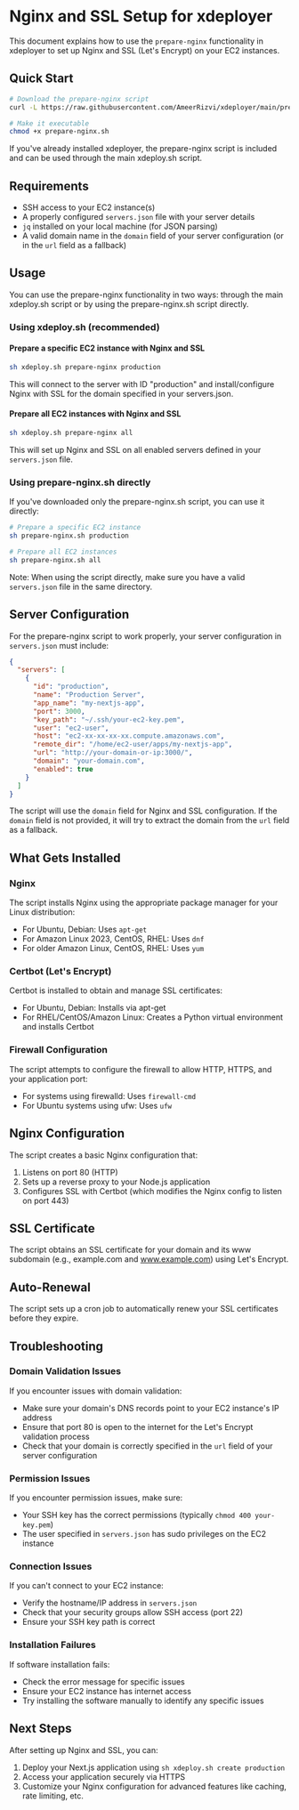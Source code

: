 # Nginx and SSL Setup for xdeployer

This document explains how to use the `prepare-nginx` functionality in xdeployer to set up Nginx and SSL (Let's Encrypt) on your EC2 instances.

## Quick Start

```bash
# Download the prepare-nginx script
curl -L https://raw.githubusercontent.com/AmeerRizvi/xdeployer/main/prepare-nginx.sh -o prepare-nginx.sh

# Make it executable
chmod +x prepare-nginx.sh
```

If you've already installed xdeployer, the prepare-nginx script is included and can be used through the main xdeploy.sh script.

## Requirements

- SSH access to your EC2 instance(s)
- A properly configured `servers.json` file with your server details
- `jq` installed on your local machine (for JSON parsing)
- A valid domain name in the `domain` field of your server configuration (or in the `url` field as a fallback)

## Usage

You can use the prepare-nginx functionality in two ways: through the main xdeploy.sh script or by using the prepare-nginx.sh script directly.

### Using xdeploy.sh (recommended)

#### Prepare a specific EC2 instance with Nginx and SSL

```bash
sh xdeploy.sh prepare-nginx production
```

This will connect to the server with ID "production" and install/configure Nginx with SSL for the domain specified in your servers.json.

#### Prepare all EC2 instances with Nginx and SSL

```bash
sh xdeploy.sh prepare-nginx all
```

This will set up Nginx and SSL on all enabled servers defined in your `servers.json` file.

### Using prepare-nginx.sh directly

If you've downloaded only the prepare-nginx.sh script, you can use it directly:

```bash
# Prepare a specific EC2 instance
sh prepare-nginx.sh production

# Prepare all EC2 instances
sh prepare-nginx.sh all
```

Note: When using the script directly, make sure you have a valid `servers.json` file in the same directory.

## Server Configuration

For the prepare-nginx script to work properly, your server configuration in `servers.json` must include:

```json
{
  "servers": [
    {
      "id": "production",
      "name": "Production Server",
      "app_name": "my-nextjs-app",
      "port": 3000,
      "key_path": "~/.ssh/your-ec2-key.pem",
      "user": "ec2-user",
      "host": "ec2-xx-xx-xx-xx.compute.amazonaws.com",
      "remote_dir": "/home/ec2-user/apps/my-nextjs-app",
      "url": "http://your-domain-or-ip:3000/",
      "domain": "your-domain.com",
      "enabled": true
    }
  ]
}
```

The script will use the `domain` field for Nginx and SSL configuration. If the `domain` field is not provided, it will try to extract the domain from the `url` field as a fallback.

## What Gets Installed

### Nginx

The script installs Nginx using the appropriate package manager for your Linux distribution:

- For Ubuntu, Debian: Uses `apt-get`
- For Amazon Linux 2023, CentOS, RHEL: Uses `dnf`
- For older Amazon Linux, CentOS, RHEL: Uses `yum`

### Certbot (Let's Encrypt)

Certbot is installed to obtain and manage SSL certificates:

- For Ubuntu, Debian: Installs via apt-get
- For RHEL/CentOS/Amazon Linux: Creates a Python virtual environment and installs Certbot

### Firewall Configuration

The script attempts to configure the firewall to allow HTTP, HTTPS, and your application port:

- For systems using firewalld: Uses `firewall-cmd`
- For Ubuntu systems using ufw: Uses `ufw`

## Nginx Configuration

The script creates a basic Nginx configuration that:

1. Listens on port 80 (HTTP)
2. Sets up a reverse proxy to your Node.js application
3. Configures SSL with Certbot (which modifies the Nginx config to listen on port 443)

## SSL Certificate

The script obtains an SSL certificate for your domain and its www subdomain (e.g., example.com and www.example.com) using Let's Encrypt.

## Auto-Renewal

The script sets up a cron job to automatically renew your SSL certificates before they expire.

## Troubleshooting

### Domain Validation Issues

If you encounter issues with domain validation:

- Make sure your domain's DNS records point to your EC2 instance's IP address
- Ensure that port 80 is open to the internet for the Let's Encrypt validation process
- Check that your domain is correctly specified in the `url` field of your server configuration

### Permission Issues

If you encounter permission issues, make sure:

- Your SSH key has the correct permissions (typically `chmod 400 your-key.pem`)
- The user specified in `servers.json` has sudo privileges on the EC2 instance

### Connection Issues

If you can't connect to your EC2 instance:

- Verify the hostname/IP address in `servers.json`
- Check that your security groups allow SSH access (port 22)
- Ensure your SSH key path is correct

### Installation Failures

If software installation fails:

- Check the error message for specific issues
- Ensure your EC2 instance has internet access
- Try installing the software manually to identify any specific issues

## Next Steps

After setting up Nginx and SSL, you can:

1. Deploy your Next.js application using `sh xdeploy.sh create production`
2. Access your application securely via HTTPS
3. Customize your Nginx configuration for advanced features like caching, rate limiting, etc.
